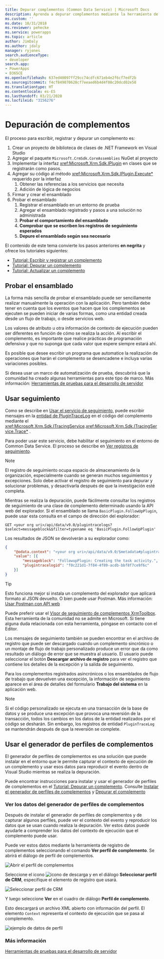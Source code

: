 ```yaml
---
title: Depurar complementos (Common Data Service) | Microsoft Docs
description: Aprenda a depurar complementos mediante la herramienta de registro de complementos.
ms.custom: ''
ms.date: 10/31/2018
ms.reviewer: pehecke
ms.service: powerapps
ms.topic: article
author: JimDaly
ms.author: jdaly
manager: ryjones
search.audienceType:
- developer
search.app:
- PowerApps
- D365CE
ms.openlocfilehash: 637ed40097ff29cc74cdfc671eb4e2f6cf7edf2b
ms.sourcegitcommit: f4cf849070628cf7eeaed6b4d4f08c20dcd02e58
ms.translationtype: HT
ms.contentlocale: es-ES
ms.lasthandoff: 03/21/2020
ms.locfileid: "3156276"
---
```

# <a name="debug-plug-ins"></a>Depuración de complementos

El proceso para escribir, registrar y depurar un complemento es:

1. Crear un proyecto de biblioteca de clases de .NET Framework en Visual Studio
1. Agregar el paquete `Microsoft.CrmSdk.CoreAssemblies` NuGet al proyecto
1. Implementar la interfaz <xref:Microsoft.Xrm.Sdk.IPlugin> en clases que se registrarán como pasos.
1. Agregar su código al método <xref:Microsoft.Xrm.Sdk.IPlugin.Execute*> requerido por la interfaz
    1. Obtener las referencias a los servicios que necesita
    1. Adición de lógica de negocios
1. Firmar y crear el ensamblado
1. Probar el ensamblado
    1. Registrar el ensamblado en un entorno de prueba
    1. Agregar el ensamblado registrado y pasos a una solución no administrada
    1. **Probar el comportamiento del ensamblado**
    1. **Comprobar que se escriben los registros de seguimiento esperados**
    1. **Depure el ensamblado según sea necesario**

El contenido de este tema convierte los pasos anteriores **en negrita** y ofrece los tutoriales siguientes:

- [Tutorial: Escribir y registrar un complemento](tutorial-write-plug-in.md)
- [Tutorial: Depurar un complemento](tutorial-debug-plug-in.md)
- [Tutorial: Actualizar un complemento](tutorial-update-plug-in.md)

## <a name="test-your-assembly"></a>Probar el ensamblado

La forma más sencilla de probar el ensamblado puede ser sencillamente realizar manualmente la operación con la aplicación. Pero también debe tener en cuenta que los eventos que hacen que los complementos se ejecuten se pueden iniciar de varias formas, como una entidad creada desde un flujo de trabajo, o desde servicios web.

Los valores de atributo u otra información de contexto de ejecución pueden ser diferentes en función de cómo se realiza la acción. Al escribir el complemento, es importante que realice prácticas de programación defensiva y que no suponga que cada valor que espere siempre estará ahí.

Es posible que desee escribir un programa que automatice la realización de operaciones que harán el complemento se desencadene e incluya varias variaciones posibles.

Si desea usar un marco de automatización de prueba, descubrirá que la comunidad ha creado algunas herramientas para este tipo de marco. Más información: [Herramientas de pruebas para el desarrollo de servidor](testing-tools-server.md)


## <a name="use-tracing"></a>Usar seguimiento

Como se describe en [Usar el servicio de seguimiento](write-plug-in.md#use-the-tracing-service), puede escribir mensajes en la [entidad de PluginTraceLog](reference/entities/plugintracelog.md) en el código del complemento mediante el <xref:Microsoft.Xrm.Sdk.ITracingService>.<xref:Microsoft.Xrm.Sdk.ITracingService.Trace*> .

Para poder usar este servicio, debe habilitar el seguimiento en el entorno de Common Data Service. El proceso se describe en [Ver registros de seguimiento](tutorial-write-plug-in.md#view-trace-logs).

> [!NOTE]
> El registro de seguimiento ocupa espacio de almacenamiento de la organización, especialmente cuando se generan muchos seguimientos y excepciones. Solo debe activar el registro de seguimiento para depurar y solucionar problemas, y desactivarla después de que la investigación esté completa.

Mientras se realiza la depuración, puede fácilmente consultar los registros de seguimiento de una clase de complemento determinado usando la API web del explorador. Si el ensamblado se llama `BasicPlugin.FollowUpPlugin`, puede usar esta consulta en el campo de dirección del explorador:

`GET <your org uri>/api/data/v9.0/plugintracelogs?$select=messageblock&$filter=typename eq 'BasicPlugin.FollowUpPlugin'`

Los resultados de JSON se devolverán a su explorador como:


```json
{
    "@odata.context": "<your org uri>/api/data/v9.0/$metadata#plugintracelogs(messageblock)",
    "value": [{
        "messageblock": "FollowupPlugin: Creating the task activity.",
        "plugintracelogid": "f0c221d1-7f84-4f89-acdb-bbf8f7ce9f6c"
    }]
}
```

> [!TIP]
> Esto funciona mejor si instala un complemento del explorador que aplicará formato al JSON devuelto. O bien puede usar Postman. Más información: [Usar Postman con API web](/dynamics365/customer-engagement/developer/webapi/use-postman-web-api)
> 
> Puede preferir usar el [Visor de seguimiento de complementos XrmToolbox](https://www.xrmtoolbox.com/plugins/Cinteros.XrmToolBox.PluginTraceViewer/). Esta herramienta de la comunidad no se admite en Microsoft. Si tiene alguna duda relacionada con esta herramienta, póngase en contacto con el Editor.

Los mensajes de seguimiento también se pueden encontrar en el archivo de registro que puede ser descargado cuando un complemento sincrónico o un montaje de flujo de trabajo personalizado produce un error que da como resultado un diálogo de error que se muestra al usuario. El usuario puede seleccionar el botón **Descargar archivo de registro** para ver el registro que contiene los detalles de la excepción y la salida de seguimiento.

Para los complementos registrados asincrónicos o los ensamblados de flujo de trabajo que devuelven una excepción, la información de seguimiento aparece en el área de detalles del formulario **Trabajo del sistema** en la aplicación web.

> [!NOTE]
> Si el código personalizado se ejecuta en una transacción de la base de datos y se produce una excepción que provoca una reversión de la transacción, todos los cambios en los datos de la entidad realizados por el código se desharán. Sin embargo, los registros de entidad `PluginTraceLog` se mantendrán después de que la reversión se complete.

## <a name="use-plug-in-profiler"></a>Usar el generador de perfiles de complementos

El generador de perfiles de complementos es una solución que puede instalar en el entorno que le permite capturar el contexto de ejecución de un complemento y usar esos datos para reproducir el evento dentro de Visual Studio mientras se realiza la depuración.

Puede encontrar instrucciones para instalar y usar el generador de perfiles de complementos en el [Tutorial: Depurar un complemento](tutorial-debug-plug-in.md). Consulte [Instalar el generador de perfiles de complementos](tutorial-debug-plug-in.md#install-plug-in-profiler) y [Depurar el complemento](tutorial-debug-plug-in.md#debug-your-plug-in)

### <a name="view-plug-in-profile-data"></a>Ver los datos del generador de perfiles de complementos

Después de instalar el generador de perfiles de complementos y de capturar algunos perfiles, puede ver el contexto del evento y reproducir los datos que se usan cuando realiza la depuración. Ver estos datos puede ayudarle a comprender los datos del contexto de ejecución que el complemento puede usar.

Puede ver estos datos mediante la herramienta de registro de complementos seleccionando el comando **Ver perfil de complemento**. Se abrirá el diálogo de perfil de complementos.

![Abrir el perfil de complementos](media/view-plug-in-profile.png)

Seleccione el icono ![icono de descarga](media/prt-down-arrow-icon.png) y en el diálogo **Seleccionar perfil de CRM**, especifique el elemento de registro que usará.

![Seleccionar perfil de CRM](media/prt-select-profile-from-crm.png)

Y luego seleccione **Ver** en el cuadro de diálogo **Perfil de complemento**.

Esto descargará un archivo XML abierto con información del perfil. El elemento `Context` representa el contexto de ejecución que se pasa al complemento.

![ejemplo de datos de perfil](media/prt-example-profile-data.png)

### <a name="more-information"></a>Más información

[Herramientas de pruebas para el desarrollo de servidor](testing-tools-server.md)